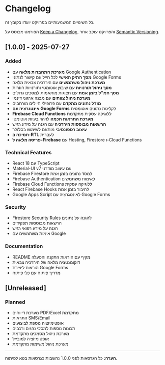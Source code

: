 # Changelog

כל השינויים המשמעותיים בפרויקט יועדו בקובץ זה.

הפורמט מבוסס על [Keep a Changelog](https://keepachangelog.com/en/1.0.0/),
והפרויקט עוקב אחר [Semantic Versioning](https://semver.org/spec/v2.0.0.html).

## [1.0.0] - 2025-07-27

### Added
- **מערכת התחברות מלאה** עם Google Authentication
- **מסך התיק האישי** לכל חייל עם קישור לנתוני Google Forms
- **מערכת ניהול משתמשים** עם היררכיה צבאית מלאה
- **מסך ניהול תורנויות** עם שיבוץ אוטומטי ותורנויות חוזרות
- **מסך חמ"ל בזמן אמת** עם תצוגות מותאמות למסכים גדולים
- **מערכת ניהול צוותים** עם מבנה ארגוני דינמי
- **מודל נתונים מתקדם** עם פרופילי חיילים מורחבים
- **אינטגרציה עם Google Forms** לקליטת נתונים אוטומטית
- **Firebase Cloud Functions** ללוגיקה עסקית מתקדמת
- **מערכת התראות חכמה** לזיהוי בעיות אוטומטי
- **הרשאות מבוססות היררכיה** עם הגנה על מידע רגיש
- **עיצוב רספונסיבי** מותאם לשימוש בסלולר
- **תמיכה ב-RTL** לעברית
- **פריסה מלאה ל-Firebase** עם Hosting, Firestore ו-Cloud Functions

### Technical Features
- React 18 עם TypeScript
- Material-UI v7 עם עיצוב מודרני
- Firebase Firestore למסד נתונים בזמן אמת
- Firebase Authentication לאימות משתמשים
- Firebase Cloud Functions ללוגיקה עסקית
- React Firebase Hooks לחיבור בזמן אמת
- Google Apps Script לאינטגרציה עם Google Forms

### Security
- Firestore Security Rules להגנה על נתונים
- הרשאות מבוססות תפקידים
- הגנה על מידע רפואי רגיש
- אימות משתמשים עם Google

### Documentation
- README מקיף עם הוראות התקנה והפעלה
- דוקומנטציה מלאה של היררכיה צבאית
- הוראות ליצירת Google Forms
- מדריך פיתוח עם כלי פיתוח

## [Unreleased]

### Planned
- מערכת דיווחים PDF/Excel מתקדמת
- התראות SMS/Email
- אופטימיזציה נוספת לביצועים
- תכונות נוספות למסכי נהגים ורכבים
- מערכת ניהול מסמכים מתקדמת
- אופטימיזציה למובייל
- מערכת ניהול משימות מתקדמת

---

**הערה:** כל הגרסאות לפני 1.0.0 נחשבות כגרסאות בטא לפיתוח. 